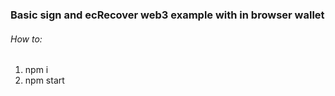 ### Basic sign and ecRecover web3 example with in browser wallet

###### How to:

1. npm i
2. npm start